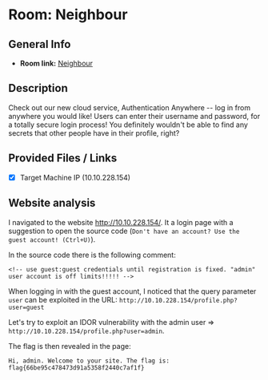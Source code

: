 # Room: Neighbour

## General Info
- **Room link:** [Neighbour](https://tryhackme.com/room/neighbour)

## Description

Check out our new cloud service, Authentication Anywhere -- log in from anywhere you would like! Users can enter their username and password, for a totally secure login process! You definitely wouldn't be able to find any secrets that other people have in their profile, right?

## Provided Files / Links
- [x] Target Machine IP (10.10.228.154)

## Website analysis

I navigated to the website http://10.10.228.154/. It a login page with a suggestion to open the source code (`Don't have an account? Use the guest account! (Ctrl+U)`).

In the source code there is the following comment:

`<!-- use guest:guest credentials until registration is fixed. "admin" user account is off limits!!!!! -->`

When logging in with the guest account, I noticed that the query parameter `user` can be exploited in the URL:
`http://10.10.228.154/profile.php?user=guest`

Let's try to exploit an IDOR vulnerability with the admin user => `http://10.10.228.154/profile.php?user=admin`.

The flag is then revealed in the page:

`Hi, admin. Welcome to your site. The flag is: flag{66be95c478473d91a5358f2440c7af1f}`
